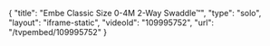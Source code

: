{
    "title": "Embe Classic Size 0-4M 2-Way Swaddle&trade;",
    "type": "solo",
    "layout": "iframe-static",
    "videoId": "109995752",
    "url": "\/tvpembed\/109995752"
}